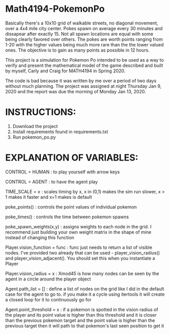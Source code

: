 # Math4194-PokemonPo


Basically there's a 10x10 grid of walkable streets, no diagonal movement, over a 4x4 mile city center. Pokes spawn on average
every 30 minutes and dissapear after exactly 15. Not all spawn locations are equal with some being clearly favored over others.
The pokes are worth points ranging from 1-20 with the higher values being much more rare than the the lower valued ones. 
The objective is to gain as many points as possible in 12 hours.

This project is a simulation for Pokemon Po intended to be used as a way to verify and present the mathematical model of the game
described and built by myself, Carly and Craig for MATH4194 in Spring 2020.

The code is bad because it was written by me over a period of two days without much planning. 
The project was assigned at night Thursday Jan 9, 2020 and the report was due the morning of Monday Jan 13, 2020.

# INSTRUCTIONS:


1) Download the project
2) Install requirements found in requirements.txt
3) Run pokemon_po.py


# EXPLANATION OF VARIABLES:


CONTROL = HUMAN : to play yourself with arrow keys

CONTROL = AGENT : to have the agent play


TIME_SCALE = x : scales timing by x, x in (0,1) makes the sim run slower, x > 1 makes it faster and x=1 makes is default


poke_points() : controls the point values of individual pokemon

poke_times() : controls the time between pokemon spawns

poke_spawn_weights(x,y) : assigns weights to each node in the grid. I recommend just building your own weight matrix in the shape of mine instead of changing this function


Player.vision_function = func : func just needs to return a list of visible nodes. I've provided two already that can be used - player_vision_radius() and player_vision_adjacent(). You should set this when you instantiate a Player

Player.vision_radius = x : Xmod45 is how many nodes can be seen by the agent in a circle around the player object


Agent.path_list = [] : define a list of nodes on the grid like I did in the default case for the agent to go to. if you make it a cycle using itertools it will create a closed loop for it to continuously go for

Agent.point_threshold = x : if a pokemon is spotted in the vision radius of the player and its point value is higher than this threshold and it is closer than the previous pokemon target and the point value is higher than the previous target then it will path to that pokemon's last seen position to get it


